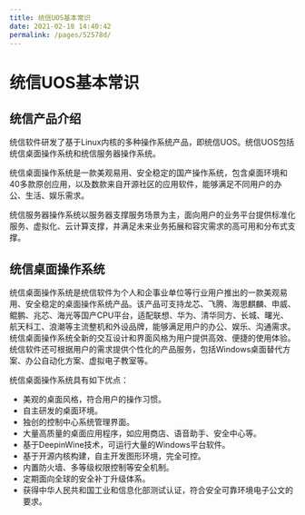 ```yaml
---
title: 统信UOS基本常识
date: 2021-02-18 14:40:42
permalink: /pages/52578d/
---
```

# 统信UOS基本常识

## 统信产品介绍

统信软件研发了基于Linux内核的多种操作系统产品，即统信UOS。统信UOS包括统信桌面操作系统和统信服务器操作系统。

统信桌面操作系统是一款美观易用、安全稳定的国产操作系统，包含桌面环境和40多款原创应用，以及数款来自开源社区的应用软件，能够满足不同用户的办公、生活、娱乐需求。

统信服务器操作系统以服务器支撑服务场景为主，面向用户的业务平台提供标准化服务、虚拟化、云计算支撑，并满足未来业务拓展和容灾需求的高可用和分布式支撑。

## 统信桌面操作系统

统信桌面操作系统是统信软件为个人和企事业单位等行业用户推出的一款美观易用、安全稳定的桌面操作系统产品。该产品可支持龙芯、飞腾、海思麒麟、申威、鲲鹏、兆芯、海光等国产CPU平台，适配联想、华为、清华同方、长城、曙光、航天科工、浪潮等主流整机和外设品牌，能够满足用户的办公、娱乐、沟通需求。统信桌面操作系统全新的交互设计和界面风格为用户提供高效、便捷的使用体验。统信软件还可根据用户的需求提供个性化的产品服务，包括Windows桌面替代方案、办公自动化方案、虚拟电子教室等。

统信桌面操作系统具有如下优点：

- 美观的桌面风格，符合用户的操作习惯。
- 自主研发的桌面环境。
- 独创的控制中心系统管理界面。
- 大量高质量的桌面应用程序，如应用商店、语音助手、安全中心等。
- 基于DeepinWine技术，可运行大量的Windows平台软件。
- 基于开源内核构建，自主开发图形环境，完全可控。
- 内置防火墙、多等级权限控制等安全机制。
- 定期面向全球的安全补丁升级体系。
- 获得中华人民共和国工业和信息化部测试认证，符合安全可靠环境电子公文的要求。

